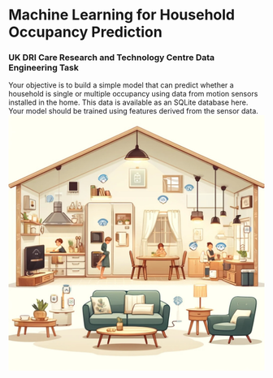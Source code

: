 # Machine Learning for Household Occupancy Prediction

### UK DRI Care Research and Technology Centre Data Engineering Task

Your objective is to build a simple model that can predict whether a household is single or multiple occupancy using data from motion sensors installed in the home. This data is available as an SQLite database here. Your model should be trained using features derived from the sensor data. 
![image](Cozy_Household.png)
